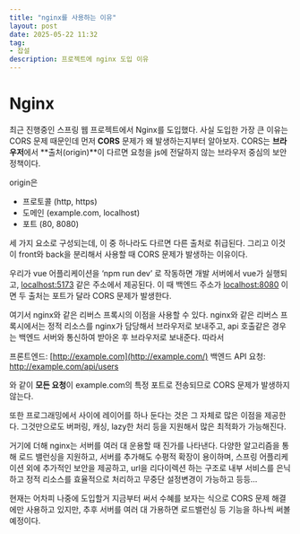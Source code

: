 ```yaml
---
title: "nginx를 사용하는 이유"
layout: post
date: 2025-05-22 11:32
tag:
- 잡설
description: 프로젝트에 nginx 도입 이유
---  
```


# Nginx  
최근 진행중인 스프링 웹 프로젝트에서 Nginx를 도입했다. 사실 도입한 가장 큰 이유는 CORS 문제 때문인데 먼저 **CORS** 문제가 왜 발생하는지부터 알아보자. CORS는 **브라우저**에서 **출처(origin)**이 다르면 요청을 js에 전달하지 않는 브라우저 중심의 보안 정책이다.

origin은 

- 프로토콜 (http, https)
- 도메인 (example.com, localhost)
- 포트 (80, 8080)

세 가지 요소로 구성되는데, 이 중 하나라도 다르면 다른 출처로 취급된다. 그리고 이것이 front와  back을 분리해서 사용할 때 CORS 문제가 발생하는 이유이다.

우리가 vue 어플리케이션을 ‘npm run dev’ 로 작동하면 개발 서버에서 vue가 실행되고, [localhost:5173](http://localhost:5173) 같은 주소에서 제공된다. 이 때 백엔드 주소가 [localhost:8080](http://localhost:8080) 이면 두 출처는 포트가 달라 CORS 문제가 발생한다.

여기서 nginx와 같은 리버스 프록시의 이점을 사용할 수 있다. nginx와 같은 리버스 프록시에서는 정적 리소스를 nginx가 담당해서 브라우저로 보내주고, api 호출같은 경우는 백엔드 서버와 통신하여 받아온 후 브라우저로 보내준다. 따라서 

프론트엔드: [http://example.com](http://example.com/)
백엔드 API 요청: http://example.com/api/users

와 같이 **모든 요청**이 example.com의 특정 포트로 전송되므로 CORS 문제가 발생하지 않는다.

또한 프로그래밍에서 사이에 레이어를 하나 둔다는 것은 그 자체로 많은 이점을 제공한다. 그것만으로도 버퍼링, 캐싱, lazy한 처리 등을 지원해서 많은 최적화가 가능해진다.

거기에 더해 nginx는 서버를 여러 대 운용할 때 진가를 나타낸다. 다양한 알고리즘을 통해 로드 밸런싱을 지원하고, 서버를 추가해도 수평적 확장이 용이하며, 스프링 어플리케이션 외에 추가적인 보안을 제공하고, url을 리다이렉션 하는 구조로 내부 서비스를 은닉하고 정적 리소스를 효율적으로 처리하고 무중단 설정변경이 가능하고 등등…

현재는 어차피 나중에 도입할거 지금부터 써서 수혜를 보자는 식으로 CORS 문제 해결에만 사용하고 있지만, 추후 서버를 여러 대 가용하면 로드밸런싱 등 기능을 하나씩 써볼 예정이다.